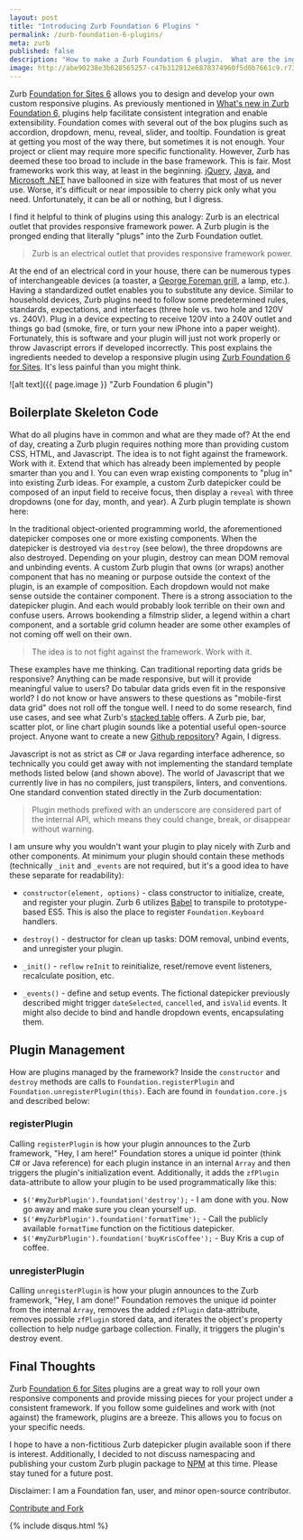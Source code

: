 ```yaml
---
layout: post
title: "Introducing Zurb Foundation 6 Plugins "
permalink: /zurb-foundation-6-plugins/
meta: zurb
published: false
description: "How to make a Zurb Foundation 6 plugin.  What are the ingredients?  Boilerplate Javascript code functions."
image: http://abe90238e3b628565257-c47b312812e6878374960f5d0b7661c9.r73.cf1.rackcdn.com/zurb-plugin.jpg
---
```

Zurb [Foundation for Sites 6](http://foundation.zurb.com/sites/docs/) allows you to design and develop your own custom responsive plugins.  As previously mentioned in [What's new in Zurb Foundation 6](/zurb-foundation-6-whats-new/), plugins help facilitate consistent integration and enable extensibility.  Foundation comes with several out of the box plugins such as accordion, dropdown, menu, reveal, slider, and tooltip.  Foundation is great at getting you most of the way there, but sometimes it is not enough.  Your project or client may require more specific functionality.  However, Zurb has deemed these too broad to include in the base framework.  This is fair.  Most frameworks work this way, at least in the beginning.  [jQuery](http://jquery.com/), [Java](http://www.java.com/), and [Microsoft .NET](https://www.microsoft.com/net/) have ballooned in size with features that most of us never use.  Worse, it's difficult or near impossible to cherry pick only what you need.  Unfortunately, it can be all or nothing, but I digress.

I find it helpful to think of plugins using this analogy: Zurb is an electrical outlet that provides responsive framework power.  A Zurb plugin is the pronged ending that literally "plugs" into the Zurb Foundation outlet.

> Zurb is an electrical outlet that provides responsive framework power.

At the end of an electrical cord in your house, there can be numerous types of interchangeable devices (a toaster, a [George Foreman grill](http://amzn.to/1SOK0bY), a lamp, etc.).  Having a standardized outlet enables you to substitute any device.  Similar to household devices, Zurb plugins need to follow some predetermined rules, standards, expectations, and interfaces (three hole vs. two hole and 120V vs. 240V).  Plug in a device expecting to receive 120V into a 240V outlet and things go bad (smoke, fire, or turn your new iPhone into a paper weight).  Fortunately, this is software and your plugin will just not work properly or throw Javascript errors if developed incorrectly.  This post explains the ingredients needed to develop a responsive plugin using [Zurb Foundation 6 for Sites](http://foundation.zurb.com/sites). It's less painful than you might think.

![alt text]({{ page.image }} "Zurb Foundation 6 plugin")

## Boilerplate Skeleton Code

What do all plugins have in common and what are they made of?  At the end of day, creating a Zurb plugin requires nothing more than providing custom CSS, HTML, and Javascript.  The idea is to not fight against the framework.  Work with it.  Extend that which has already been implemented by people smarter than you and I.  You can even wrap existing components to "plug in" into existing Zurb ideas.  For example, a custom Zurb datepicker could be composed of an input field to receive focus, then display a `reveal` with three dropdowns (one for day, month, and year).  A Zurb plugin template is shown here:

<script src="https://gist.github.com/dragthor/0cea3539e5eca54dc0f9fca0b82f5f48.js"></script>

In the traditional object-oriented programming world, the aforementioned datepicker composes one or more existing components.  When the datepicker is destroyed via `destroy` (see below), the three dropdowns are also destroyed.  Depending on your plugin, destroy can mean DOM removal and unbinding events.  A custom Zurb plugin that owns (or wraps) another component that has no meaning or purpose outside the context of the plugin, is an example of composition.  Each dropdown would not make sense outside the container component.  There is a strong association to the datepicker plugin.  And each would probably look terrible on their own and confuse users.  Arrows bookending a filmstrip slider, a legend within a chart component, and a sortable grid column header are some other examples of not coming off well on their own.

> The idea is to not fight against the framework.  Work with it.

These examples have me thinking.  Can traditional reporting data grids be responsive?  Anything can be made responsive, but will it provide meaningful value to users?  Do tabular data grids even fit in the responsive world?  I do not know or have answers to these questions as "mobile-first data grid" does not roll off the tongue well.  I need to do some research, find use cases, and see what Zurb's [stacked table](http://foundation.zurb.com/sites/docs/table.html) offers.  A Zurb pie, bar, scatter plot, or line chart plugin sounds like a potential useful open-source project. Anyone want to create a new [Github repository](https://github.com/open-source)?  Again, I digress.

Javascript is not as strict as C# or Java regarding interface adherence, so technically you could get away with not implementing the standard template methods listed below (and shown above).  The world of Javascript that we currently live in has no compilers, just transpilers, linters, and conventions.  One standard convention stated directly in the Zurb documentation:  

> Plugin methods prefixed with an underscore are considered part of the internal API, which means they could change, break, or disappear without warning. 

I am unsure why you wouldn't want your plugin to play nicely with Zurb and other components.  At minimum your plugin should contain these methods (technically `_init` and `_events` are not required, but it's a good idea to have these separate for readability):  

* `constructor(element, options)` - class constructor to initialize, create, and register your plugin.  Zurb 6 utilizes [Babel](https://babeljs.io) to transpile to prototype-based ES5.  This is also the place to register `Foundation.Keyboard` handlers.  

* `destroy()` - destructor for clean up tasks: DOM removal, unbind events, and unregister your plugin. 

* `_init()` -  `reflow` `reInit` to reinitialize, reset/remove event listeners, recalculate position, etc.   

* `_events()` - define and setup events.  The fictional datepicker previously described might trigger `dateSelected`, `cancelled`, and `isValid` events.  It might also decide to bind and handle dropdown events, encapsulating them.

## Plugin Management 

How are plugins managed by the framework?  Inside the `constructor` and `destroy` methods are calls to `Foundation.registerPlugin` and `Foundation.unregisterPlugin(this)`.  Each are found in `foundation.core.js` and described below:

### registerPlugin

Calling `registerPlugin` is how your plugin announces to the Zurb framework, "Hey, I am here!"  Foundation stores a unique id pointer (think C# or Java reference) for each plugin instance in an internal `Array` and then triggers the plugin's initialization event.  Additionally, it adds the `zfPlugin` data-attribute to allow your plugin to be used programmatically like this:

* `$('#myZurbPlugin').foundation('destroy');` - I am done with you.  Now go away and make sure you clean yourself up.
* `$('#myZurbPlugin').foundation('formatTime');` - Call the publicly available `formatTime` function on the fictitious datepicker.
* `$('#myZurbPlugin').foundation('buyKrisCoffee');` - Buy Kris a cup of coffee.

### unregisterPlugin

Calling `unregisterPlugin` is how your plugin announces to the Zurb framework, "Hey, I am done!"  Foundation removes the unique id pointer from the internal `Array`, removes the added `zfPlugin` data-attribute, removes possible `zfPlugin` stored data, and iterates the object's property collection to help nudge garbage collection.  Finally, it triggers the plugin's destroy event.

<script src="https://gist.github.com/dragthor/8ca90a0cd019c1fcb3f45eec7f893904.js"></script> 

## Final Thoughts

Zurb [Foundation 6 for Sites](http://foundation.zurb.com/sites/docs/) plugins are a great way to roll your own responsive components and provide missing pieces for your project under a consistent framework.  If you follow some guidelines and work with (not against) the framework, plugins are a breeze.  This allows you to focus on your specific needs.

I hope to have a non-fictitious Zurb datepicker plugin available soon if there is interest.  Additionally, I decided to not discuss namespacing and publishing your custom Zurb plugin package to [NPM](https://www.npmjs.com/) at this time.  Please stay tuned for a future post. 

Disclaimer: I am a Foundation fan, user, and minor open-source contributor.

<span class="fi-page-edit size-21"></span> <a href="{{ site.post_source_root }}2016-04-20-zurb-foundation-6-plugins.markdown" target="_blank">Contribute and Fork</a>

{% include disqus.html %}
